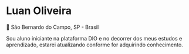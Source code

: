 # Luan Oliveira

📍 São Bernardo do Campo, SP - Brasil

Sou aluno iniciante na plataforma DIO e no decorrer dos meus estudos e aprendizado, estarei atualizando conforme for adquirindo conhecimento.
